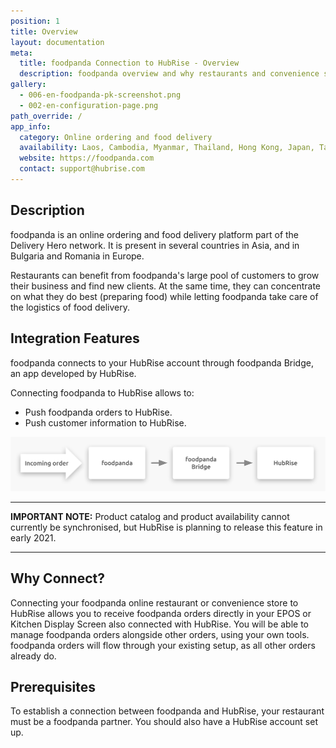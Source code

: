 ```yaml
---
position: 1
title: Overview
layout: documentation
meta:
  title: foodpanda Connection to HubRise - Overview
  description: foodpanda overview and why restaurants and convenience stores should connect it to HubRise. With a connection orders are sent to your working tools - EPOS, KDS.
gallery:
  - 006-en-foodpanda-pk-screenshot.png
  - 002-en-configuration-page.png
path_override: /
app_info:
  category: Online ordering and food delivery
  availability: Laos, Cambodia, Myanmar, Thailand, Hong Kong, Japan, Taiwan, Malaysia, Singapore, Pakistan, Bangladesh, Bulgaria, Romania,
  website: https://foodpanda.com
  contact: support@hubrise.com
---
```


## Description

foodpanda is an online ordering and food delivery platform part of the Delivery Hero network.
It is present in several countries in Asia, and in Bulgaria and Romania in Europe.

Restaurants can benefit from foodpanda's large pool of customers to grow their business and find new clients.
At the same time, they can concentrate on what they do best (preparing food) while letting foodpanda take care of the logistics of food delivery.

## Integration Features

foodpanda connects to your HubRise account through foodpanda Bridge, an app developed by HubRise.

Connecting foodpanda to HubRise allows to:

- Push foodpanda orders to HubRise.
- Push customer information to HubRise.

![Diagram of the connection flow between foodpanda, foodpanda Bridge, and HubRise](../images/001-en-2x-connection-diagram.png)

---

**IMPORTANT NOTE:** Product catalog and product availability cannot currently be synchronised, but HubRise is planning to release this feature in early 2021.

---

## Why Connect?

Connecting your foodpanda online restaurant or convenience store to HubRise allows you to receive foodpanda orders directly in your EPOS or Kitchen Display Screen also connected with HubRise.
You will be able to manage foodpanda orders alongside other orders, using your own tools. foodpanda orders will flow through your existing setup, as all other orders already do.

## Prerequisites

To establish a connection between foodpanda and HubRise, your restaurant must be a foodpanda partner. You should also have a HubRise account set up.
